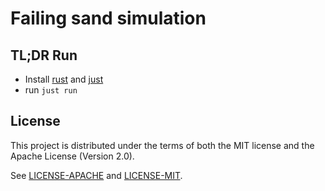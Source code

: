 # Failing sand simulation

## TL;DR Run

- Install [rust](https://www.rust-lang.org/) and [just](https://just.systems/)
- run `just run`

## License

This project is distributed under the terms of both the MIT license and the Apache License (Version 2.0).

See [LICENSE-APACHE](./licenses/LICENSE-APACHE) and [LICENSE-MIT](./licenses/LICENSE-MIT).
